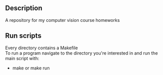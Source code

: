 ## Description
A repository for my computer vision course homeworks

## Run scripts
Every directory contains a Makefile</br>
To run a program navigate to the directory you're interested in and run the main script with:
- make or make run
